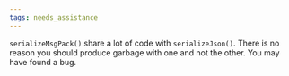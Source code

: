 ```yaml
---
tags: needs_assistance
---
```


`serializeMsgPack()` share a lot of code with `serializeJson()`. There is no reason you should produce garbage with one and not the other. You may have found a bug.
